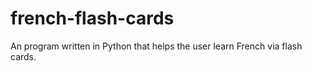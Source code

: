 # french-flash-cards
An program written in Python that helps the user learn French via flash cards.
